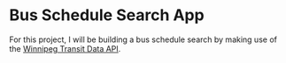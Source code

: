 # Bus Schedule Search App
For this project, I will be building a bus schedule search by making use of the [Winnipeg Transit Data API](https://api.winnipegtransit.com/).
